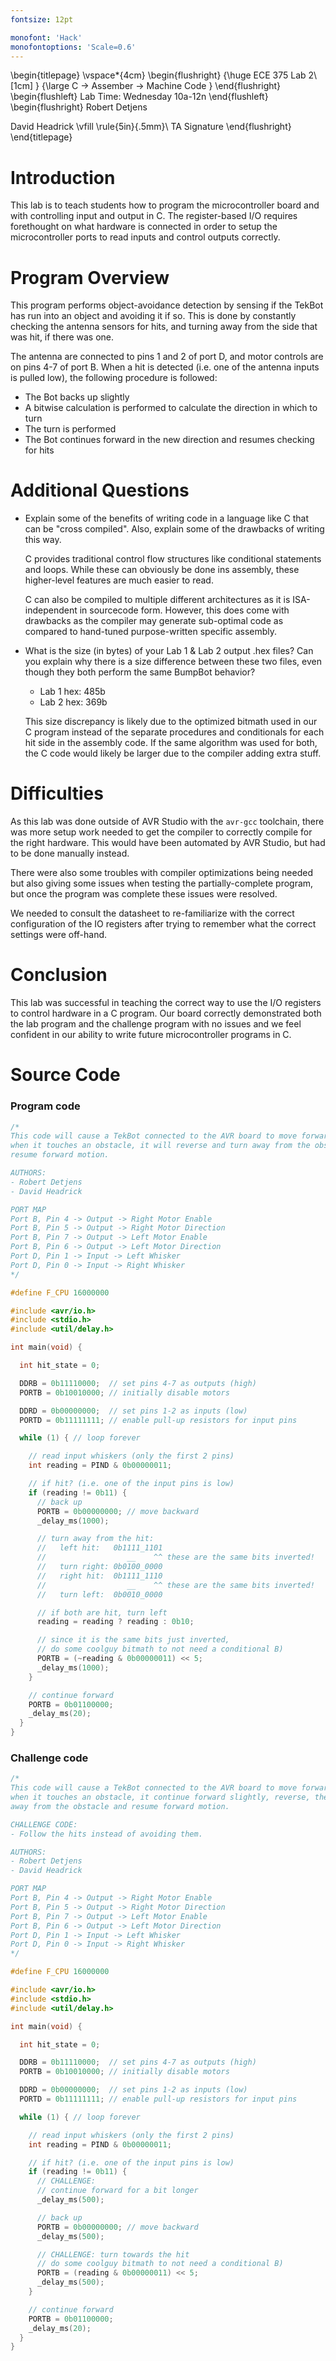 ```yaml
---
fontsize: 12pt

monofont: 'Hack'
monofontoptions: 'Scale=0.6'
---
```


\begin{titlepage}
  \vspace*{4cm}
  \begin{flushright}
  {\huge
    ECE 375 Lab 2\\[1cm]
  }
  {\large
    C -> Assember -> Machine Code
  }
  \end{flushright}
  \begin{flushleft}
  Lab Time: Wednesday 10a-12n
  \end{flushleft}
  \begin{flushright}
  Robert Detjens

  David Headrick
  \vfill
  \rule{5in}{.5mm}\\
  TA Signature
  \end{flushright}
\end{titlepage}

# Introduction

This lab is to teach students how to program the microcontroller board and with
controlling input and output in C. The register-based I/O requires forethought
on what hardware is connected in order to setup the microcontroller ports to
read inputs and control outputs correctly.

# Program Overview

This program performs object-avoidance detection by sensing if the TekBot has
run into an object and avoiding it if so. This is done by constantly checking
the antenna sensors for hits, and turning away from the side that was hit, if
there was one.

The antenna are connected to pins 1 and 2 of port D, and motor controls are on
pins 4-7 of port B. When a hit is detected (i.e. one of the antenna inputs is
pulled low), the following procedure is followed:

- The Bot backs up slightly
- A bitwise calculation is performed to calculate the direction in which to turn
- The turn is performed
- The Bot continues forward in the new direction and resumes checking for hits

# Additional Questions

- Explain some of the benefits of writing code in a language like C that can be
  "cross compiled". Also, explain some of the drawbacks of writing this way.

  C provides traditional control flow structures like conditional statements and
  loops. While these can obviously be done ins assembly, these higher-level
  features are much easier to read.

  C can also be compiled to multiple different architectures as it is
  ISA-independent in sourcecode form. However, this does come with drawbacks as
  the compiler may generate sub-optimal code as compared to hand-tuned
  purpose-written specific assembly.

- What is the size (in bytes) of your Lab 1 & Lab 2 output .hex files? Can you
  explain why there is a size difference between these two files, even though
  they both perform the same BumpBot behavior?

  - Lab 1 hex: 485b
  - Lab 2 hex: 369b

  This size discrepancy is likely due to the optimized bitmath used in our C
  program instead of the separate procedures and conditionals for each hit side
  in the assembly code. If the same algorithm was used for both, the C code
  would likely be larger due to the compiler adding extra stuff.

# Difficulties

As this lab was done outside of AVR Studio with the `avr-gcc` toolchain, there
was more setup work needed to get the compiler to correctly compile for the
right hardware. This would have been automated by AVR Studio, but had to be done
manually instead.

There were also some troubles with compiler optimizations being needed but also
giving some issues when testing the partially-complete program, but once the
program was complete these issues were resolved.

We needed to consult the datasheet to re-familiarize with the correct
configuration of the IO registers after trying to remember what the correct
settings were off-hand.

# Conclusion

This lab was successful in teaching the correct way to use the I/O registers to
control hardware in a C program. Our board correctly demonstrated both the lab
program and the challenge program with no issues and we feel confident in our
ability to write future microcontroller programs in C.

# Source Code

### Program code

```c
/*
This code will cause a TekBot connected to the AVR board to move forward and
when it touches an obstacle, it will reverse and turn away from the obstacle and
resume forward motion.

AUTHORS:
- Robert Detjens
- David Headrick

PORT MAP
Port B, Pin 4 -> Output -> Right Motor Enable
Port B, Pin 5 -> Output -> Right Motor Direction
Port B, Pin 7 -> Output -> Left Motor Enable
Port B, Pin 6 -> Output -> Left Motor Direction
Port D, Pin 1 -> Input -> Left Whisker
Port D, Pin 0 -> Input -> Right Whisker
*/

#define F_CPU 16000000

#include <avr/io.h>
#include <stdio.h>
#include <util/delay.h>

int main(void) {

  int hit_state = 0;

  DDRB = 0b11110000;  // set pins 4-7 as outputs (high)
  PORTB = 0b10010000; // initially disable motors

  DDRD = 0b00000000;  // set pins 1-2 as inputs (low)
  PORTD = 0b11111111; // enable pull-up resistors for input pins

  while (1) { // loop forever

    // read input whiskers (only the first 2 pins)
    int reading = PIND & 0b00000011;

    // if hit? (i.e. one of the input pins is low)
    if (reading != 0b11) {
      // back up
      PORTB = 0b00000000; // move backward
      _delay_ms(1000);

      // turn away from the hit:
      //   left hit:   0b1111_1101
      //                  __    ^^ these are the same bits inverted!
      //   turn right: 0b0100_0000
      //   right hit:  0b1111_1110
      //                  __    ^^ these are the same bits inverted!
      //   turn left:  0b0010_0000

      // if both are hit, turn left
      reading = reading ? reading : 0b10;

      // since it is the same bits just inverted,
      // do some coolguy bitmath to not need a conditional B)
      PORTB = (~reading & 0b00000011) << 5;
      _delay_ms(1000);
    }

    // continue forward
    PORTB = 0b01100000;
    _delay_ms(20);
  }
}
```

### Challenge code

```c
/*
This code will cause a TekBot connected to the AVR board to move forward and
when it touches an obstacle, it continue forward slightly, reverse, then turn
away from the obstacle and resume forward motion.

CHALLENGE CODE:
- Follow the hits instead of avoiding them.

AUTHORS:
- Robert Detjens
- David Headrick

PORT MAP
Port B, Pin 4 -> Output -> Right Motor Enable
Port B, Pin 5 -> Output -> Right Motor Direction
Port B, Pin 7 -> Output -> Left Motor Enable
Port B, Pin 6 -> Output -> Left Motor Direction
Port D, Pin 1 -> Input -> Left Whisker
Port D, Pin 0 -> Input -> Right Whisker
*/

#define F_CPU 16000000

#include <avr/io.h>
#include <stdio.h>
#include <util/delay.h>

int main(void) {

  int hit_state = 0;

  DDRB = 0b11110000;  // set pins 4-7 as outputs (high)
  PORTB = 0b10010000; // initially disable motors

  DDRD = 0b00000000;  // set pins 1-2 as inputs (low)
  PORTD = 0b11111111; // enable pull-up resistors for input pins

  while (1) { // loop forever

    // read input whiskers (only the first 2 pins)
    int reading = PIND & 0b00000011;

    // if hit? (i.e. one of the input pins is low)
    if (reading != 0b11) {
      // CHALLENGE:
      // continue forward for a bit longer
      _delay_ms(500);

      // back up
      PORTB = 0b00000000; // move backward
      _delay_ms(500);

      // CHALLENGE: turn towards the hit
      // do some coolguy bitmath to not need a conditional B)
      PORTB = (reading & 0b00000011) << 5;
      _delay_ms(500);
    }

    // continue forward
    PORTB = 0b01100000;
    _delay_ms(20);
  }
}
```
